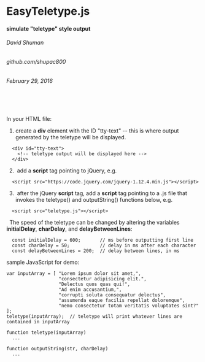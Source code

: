 # EasyTeletype.js
#### simulate "teletype" style output
###### David Shuman
###### github.com/shupac800
###### February 29, 2016
###### &nbsp;
In your HTML file:  
1. create a **div** element with the ID "tty-text" -- this is where output generated by the teletype will be displayed.
```
  <div id="tty-text">
    <!-- teletype output will be displayed here -->
  </div>
```
2. &nbsp;add a **script** tag pointing to jQuery, e.g.
```
  <script src="https://code.jquery.com/jquery-1.12.4.min.js"></script>
```
3. &nbsp;after the jQuery **script** tag, add a **script** tag pointing to a .js file that invokes the teletype() and outputString() functions below, e.g.
```
  <script src="teletype.js"></script>
```
&nbsp;
The speed of the teletype can be changed by altering the variables **initialDelay**,  **charDelay**, and **delayBetweenLines**:
```
  const initialDelay = 600;       // ms before outputting first line
  const charDelay = 50;           // delay in ms after each character
  const delayBetweenLines = 200;  // delay between lines, in ms
```
sample JavaScript for demo:
```
var inputArray = [ "Lorem ipsum dolor sit amet,",
                   "consectetur adipisicing elit.",
                   "Delectus quos quas qui!",
                   "Ad enim accusantium,",
                   "corrupti soluta consequatur delectus",
                   "assumenda eaque facilis repellat doloremque",
                   "nemo consectetur totam veritatis voluptates sint?" ];
teletype(inputArray);  // teletype will print whatever lines are contained in inputArray

function teletype(inputArray)
  ...

function outputString(str, charDelay)
  ...
```
